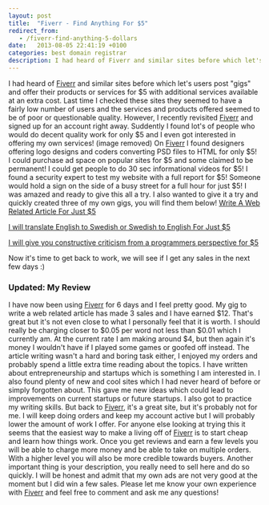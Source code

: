```yaml
---
layout: post
title:  "Fiverr - Find Anything For $5"
redirect_from:
   - /fiverr-find-anything-5-dollars
date:   2013-08-05 22:41:19 +0100
categories: best domain registrar
description: I had heard of Fiverr and similar sites before which let's users post "gigs" and offer their products or services for $5 wi
---
```


I had heard of [Fiverr](http://tracking.fiverr.com/SHIb "Fiverr") and similar sites before which let's users post "gigs" and offer their products or services for $5 with additional services available at an extra cost. Last time I checked these sites they seemed to have a fairly low number of users and the services and products offered seemed to be of poor or questionable quality. However, I recently revisited [Fiverr](http://tracking.fiverr.com/SHIb "Fiverr") and signed up for an account right away. Suddently I found lot's of people who would do decent quality work for only $5 and I even got interested in offering my own services! (image removed) On [Fiverr](http://tracking.fiverr.com/SHIb "Fiverr") I found designers offering logo designs and coders converting PSD files to HTML for only $5! I could purchase ad space on popular sites for $5 and some claimed to be permanent! I could get people to do 30 sec informational videos for $5! I found a security expert to test my website with a full report for $5! Someone would hold a sign on the side of a busy street for a full hour for just $5! I was amazed and ready to give this all a try. I also wanted to give it a try and quickly created three of my own gigs, you will find them below! [Write A Web Related Article For Just $5](http://fiverr.com/markustenghamn/write-a-web-related-article--2 "Write A Web Related Article")

[I will translate English to Swedish or Swedish to English For Just $5](http://fiverr.com/markustenghamn/translate-english-to-swedish-or-swedish-to-english "Translate English To Swedish Or Swedish To Englsh")

[I will give you constructive criticism from a programmers perspective for $5](http://fiverr.com/markustenghamn/give-you-constructive-criticism-from-a-programmers-perspective "I will give you constructive criticism from a programmers perspective for $5")

Now it's time to get back to work, we will see if I get any sales in the next few days :)

### Updated: My Review

 I have now been using [Fiverr](http://tracking.fiverr.com/SHIb "Fiverr") for 6 days and I feel pretty good. My gig to write a web related article has made 3 sales and I have earned $12. That's great but it's not even close to what I personally feel that it is worth. I should really be charging closer to $0.05 per word not less than $0.01 which I currently am. At the current rate I am making around $4, but then again it's money I wouldn't have if I played some games or goofed off instead. The article writing wasn't a hard and boring task either, I enjoyed my orders and probably spend a little extra time reading about the topics. I have written about entrepreneurship and startups which is something I am interested in. I also found plenty of new and cool sites which I had never heard of before or simply forgotten about. This gave me new ideas which could lead to improvements on current startups or future startups. I also got to practice my writing skills. But back to [Fiverr](http://tracking.fiverr.com/SHIb "Fiverr"), it's a great site, but it's probably not for me. I will keep doing orders and keep my account active but I will probably lower the amount of work I offer. For anyone else looking at trying this it seems that the easiest way to make a living off of [Fiverr](http://tracking.fiverr.com/SHIb "Fiverr") is to start cheap and learn how things work. Once you get reviews and earn a few levels you will be able to charge more money and be able to take on multiple orders. With a higher level you will also be more credible towards buyers. Another important thing is your description, you really need to sell here and do so quickly. I will be honest and admit that my own ads are not very good at the moment but I did win a few sales. Please let me know your own experience with [Fiverr](http://tracking.fiverr.com/SHIb "Fiverr") and feel free to comment and ask me any questions!